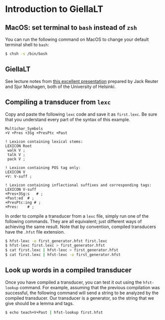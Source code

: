 # Introduction to GiellaLT

## MacOS: set terminal to `bash` instead of `zsh`

You can run the following command on MacOS to change your default terminal
shell to `bash`:

```bash
$ chsh -s /bin/bash
```

## GiellaLT

See lecture notes from [this excellent
presentation](https://giellalt.uit.no/presentations/MLLanguageTechnology.html)
prepared by Jack Reuter and Sjur Moshagen, both of the University of Helsinki.

## Compiling a transducer from `lexc`

Copy and paste the following `lexc` code and save it as `first.lexc`. Be sure
that you understand every part of the syntax of this example.

```
Multichar_Symbols
+V +Pres +3Sg +PresPtc +Past

! Lexicon containing lexical stems:
LEXICON Root
 walk V ;
 talk V ;
 pack V ;

! Lexicon containing POS tag only:
LEXICON V
+V: V-suff ;

! Lexicon containing inflectional suffixes and corresponding tags:
LEXICON V-suff
+Pres+3Sg:s   # ;
+Past:ed  # ;
+PresPtc:ing # ;
+Pres:    # ;
```

In order to compile a transducer from a `lexc` file, simply run one of the
following commands. They are all equivalent; just different ways of achieving
the same result. Note that by convention, compiled transducers have the `.hfst`
file extension.

```bash
$ hfst-lexc -o first_generator.hfst first.lexc 
$ hfst-lexc first.lexc > first_generator.hfst
$ cat first.lexc | hfst-lexc > first_generator.hfst
$ cat first.lexc | hfst-lexc -o first_generator.hfst
```

## Look up words in a compiled transducer

Once you have compiled a transducer, you can test it out using the
`hfst-lookup` command. For example, assuming that the previous compilation was
successful, the following command will send a string to be analyzed by the
compiled transducer. Our transducer is a generator, so the string that we give
should be a lemma and tags.

```bash
$ echo teach+V+Past | hfst-lookup first.hfst
```
